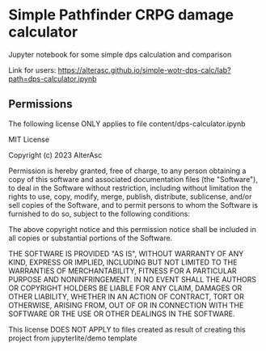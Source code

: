 # Simple Pathfinder CRPG damage calculator

Jupyter notebook for some simple dps calculation and comparison

Link for users: https://alterasc.github.io/simple-wotr-dps-calc/lab?path=dps-calculator.ipynb



## Permissions

The following license ONLY applies to file content/dps-calculator.ipynb 

MIT License

Copyright (c) 2023 AlterAsc

Permission is hereby granted, free of charge, to any person obtaining a copy
of this software and associated documentation files (the "Software"), to deal
in the Software without restriction, including without limitation the rights
to use, copy, modify, merge, publish, distribute, sublicense, and/or sell
copies of the Software, and to permit persons to whom the Software is
furnished to do so, subject to the following conditions:

The above copyright notice and this permission notice shall be included in all
copies or substantial portions of the Software.

THE SOFTWARE IS PROVIDED "AS IS", WITHOUT WARRANTY OF ANY KIND, EXPRESS OR
IMPLIED, INCLUDING BUT NOT LIMITED TO THE WARRANTIES OF MERCHANTABILITY,
FITNESS FOR A PARTICULAR PURPOSE AND NONINFRINGEMENT. IN NO EVENT SHALL THE
AUTHORS OR COPYRIGHT HOLDERS BE LIABLE FOR ANY CLAIM, DAMAGES OR OTHER
LIABILITY, WHETHER IN AN ACTION OF CONTRACT, TORT OR OTHERWISE, ARISING FROM,
OUT OF OR IN CONNECTION WITH THE SOFTWARE OR THE USE OR OTHER DEALINGS IN THE
SOFTWARE.


This license DOES NOT APPLY to files created as result of creating this project from jupyterlite/demo template